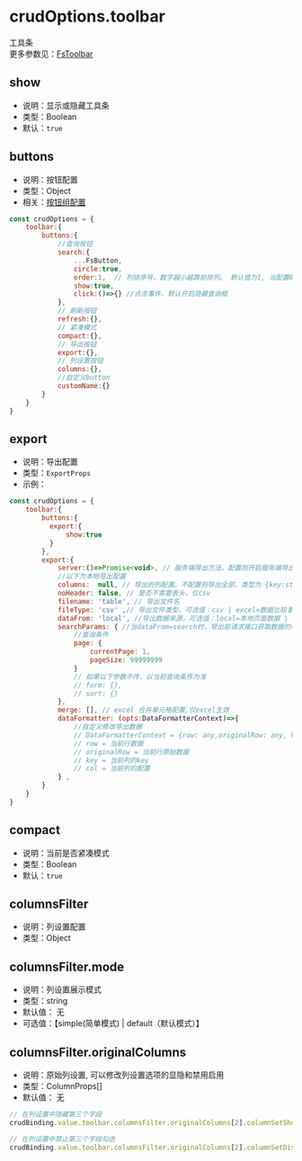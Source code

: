 
# crudOptions.toolbar 
工具条       
更多参数见：[FsToolbar](/api/components/crud/toolbar/index.md)

## show
* 说明：显示或隐藏工具条
* 类型：Boolean
* 默认：`true`

## buttons

* 说明：按钮配置
* 类型：Object
* 相关：[按钮组配置](../common-options.md#buttons)
```js
const crudOptions = {
    toolbar:{
        buttons:{
            //查询按钮
            search:{
                ...FsButton,
                circle:true,
                order:1,  // 列排序号，数字越小越靠前排列。 默认值为1, 当配置0或负数则排到最前面，配置2则排到最后面
                show:true,
                click:()=>{} //点击事件，默认开启隐藏查询框
            },
            // 刷新按钮
            refresh:{},
            // 紧凑模式
            compact:{},
            // 导出按钮
            export:{},
            // 列设置按钮
            columns:{},
            //自定义button
            customName:{}
        }
    }
}
```



## export
* 说明：导出配置
* 类型：`ExportProps`
* 示例：

```js
const crudOptions = {
    toolbar:{
        buttons:{
          export:{
              show:true
          }  
        },
        export:{
            server:()=>Promise<void>, // 服务端导出方法，配置则开启服务端导出，本地导出则不生效
            //以下为本地导出配置
            columns:  null, // 导出的列配置，不配置则导出全部，类型为 {key:string,title:string}[],
            noHeader: false, // 是否不需要表头，仅csv
            filename: 'table', // 导出文件名
            fileType: 'csv' ,// 导出文件类型，可选值：csv | excel=数据比较复杂时使用（包含逗号，换行等）
            dataFrom: 'local', //导出数据来源，可选值：local=本地页面数据 | search=导出前请求接口获取数据
            searchParams: { //当dataFrom=search时，导出前请求接口获取数据的参数
                //查询条件
                page: {
                    currentPage: 1,
                    pageSize: 99999999
                }
                // 如果以下参数不传，以当前查询条件为准
                // form: {},
                // sort: {}
            },
            merge: [], // excel 合并单元格配置,仅excel生效
            dataFormatter: (opts:DataFormatterContext)=>{
                //自定义修改导出数据
                // DataFormatterContext = {row: any,originalRow: any, key: string, col: ColumnProps}
                // row = 当前行数据
                // originalRow = 当前行原始数据
                // key = 当前列的key
                // col = 当前列的配置
            } ,
        }
    }
}
```


## compact
* 说明：当前是否紧凑模式
* 类型：Boolean
* 默认：`true`


## columnsFilter
* 说明：列设置配置
* 类型：Object


## columnsFilter.mode
* 说明：列设置展示模式
* 类型：string
* 默认值： 无
* 可选值：【simple(简单模式) | default（默认模式）】

## columnsFilter.originalColumns
* 说明：原始列设置, 可以修改列设置选项的显隐和禁用启用
* 类型：ColumnProps[]
* 默认值： 无
```js
// 在列设置中隐藏第三个字段
crudBinding.value.toolbar.columnsFilter.originalColumns[2].columnSetShow = false

// 在列设置中禁止第三个字段勾选
crudBinding.value.toolbar.columnsFilter.originalColumns[2].columnSetDisabled = true

```
